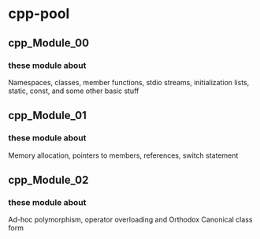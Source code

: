# cpp-pool

## cpp_Module_00

### these module about
Namespaces, classes, member functions, stdio streams, initialization lists, static, const, and some other basic
stuff

## cpp_Module_01

### these module about
Memory allocation, pointers to members, references, switch statement

## cpp_Module_02

### these module about
Ad-hoc polymorphism, operator overloading and Orthodox Canonical class form